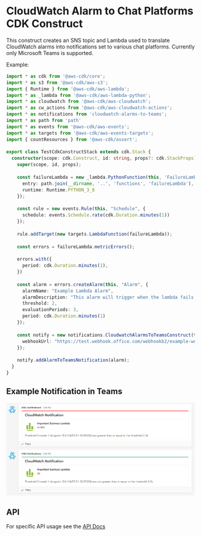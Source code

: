 # CloudWatch Alarm to Chat Platforms CDK Construct

This construct creates an SNS topic and Lambda used to translate CloudWatch alarms into notifications set to various chat platforms. Currently only Microsoft Teams is supported.

Example:

```typescript
import * as cdk from '@aws-cdk/core';
import * as s3 from '@aws-cdk/aws-s3';
import { Runtime } from '@aws-cdk/aws-lambda';
import * as _lambda from '@aws-cdk/aws-lambda-python';
import * as cloudwatch from '@aws-cdk/aws-cloudwatch';
import * as cw_actions from '@aws-cdk/aws-cloudwatch-actions';
import * as notifications from 'cloudwatch-alarms-to-teams';
import * as path from 'path'
import * as events from '@aws-cdk/aws-events';
import * as targets from '@aws-cdk/aws-events-targets';
import { countResources } from '@aws-cdk/assert';

export class TestCdkConstructStack extends cdk.Stack {
  constructor(scope: cdk.Construct, id: string, props?: cdk.StackProps) {
    super(scope, id, props);

    const failureLambda = new _lambda.PythonFunction(this, 'FailureLambda', {
      entry: path.join(__dirname, '..', 'functions', 'failureLambda'),
      runtime: Runtime.PYTHON_3_8
    });

    const rule = new events.Rule(this, "Schedule", {
      schedule: events.Schedule.rate(cdk.Duration.minutes(1))
    });

    rule.addTarget(new targets.LambdaFunction(failureLambda));

    const errors = failureLambda.metricErrors();

    errors.with({
      period: cdk.Duration.minutes(1),
    })

    const alarm = errors.createAlarm(this, "Alarm", {
      alarmName: "Example Lambda Alarm",
      alarmDescription: "This alarm will trigger when the lambda fails 2 out of 3 times in a given period",
      threshold: 2,
      evaluationPeriods: 3,
      period: cdk.Duration.minutes(1)
    });

    const notify = new notifications.CloudwatchAlarmsToTeamsConstruct(this, "Notification", {
      webhookUrl: "https://test.webhook.office.com/webhookb2/example-webhook-goes-here"
    });

    notify.addAlarmToTeamsNotification(alarm);
  }
}
```

## Example Notification in Teams

![Example Image](images/example.png)

## API

For specific API usage see the [API Docs](https://github.com/1davidmichael/Cloudwatch-Alarms-to-Chat-Platforms/blob/main/API.md)